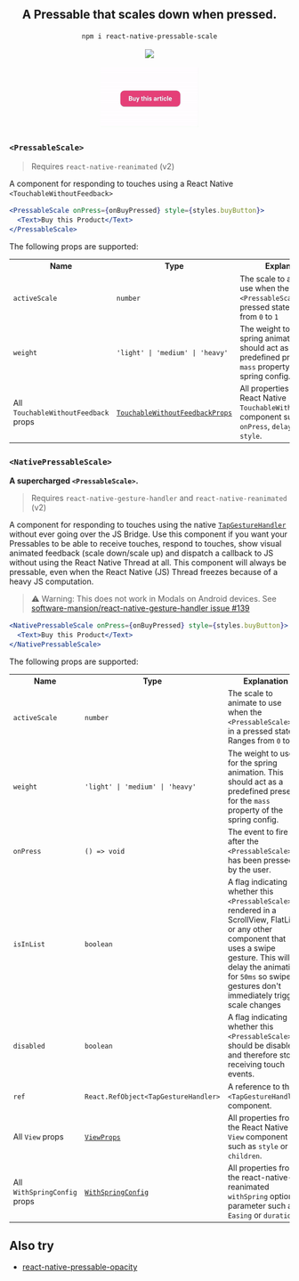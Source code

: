 
<div align="center">
  <h2 align="center">A Pressable that scales down when pressed.</h2>
  <pre align="center"><code>npm i react-native-pressable-scale</code></pre>
  <a align="center" href="https://npmjs.org/react-native-pressable-scale"><img align="center" src="https://img.shields.io/npm/v/react-native-pressable-scale?color=%237f78d2"></a>
  <br />
  <br />

  <img src="img/scale.gif" width="35%">
  <br />
</div>


### `<PressableScale>`

> Requires `react-native-reanimated` (v2)

A component for responding to touches using a React Native `<TouchableWithoutFeedback>`

```jsx
<PressableScale onPress={onBuyPressed} style={styles.buyButton}>
  <Text>Buy this Product</Text>
</PressableScale>
```

The following props are supported:

<table>
  <tr>
    <th>Name</th>
    <th>Type</th>
    <th>Explanation</th>
    <th>Required</th>
    <th>Default Value</th>
  </td>
  <tr>
    <td><code>activeScale</code></td>
    <td><code>number</code></td>
    <td>The scale to animate to use when the <code>&lt;PressableScale&gt;</code> is in a pressed state. Ranges from <code>0</code> to <code>1</code></td>
    <td>❌</td>
    <td><code>0.95</code></td>
  </tr>
  <tr>
    <td><code>weight</code></td>
    <td><code>'light' | 'medium' | 'heavy'</code></td>
    <td>The weight to use for the spring animation. This should act as a predefined preset for the <code>mass</code> property of the spring config.</td>
    <td>❌</td>
    <td><code>'heavy'</code></td>
  </tr>
  <tr>
    <td>All <code>TouchableWithoutFeedback</code> props</td>
    <td><a href="https://reactnative.dev/docs/touchablewithoutfeedback"><code>TouchableWithoutFeedbackProps</code></a></td>
    <td>All properties from the React Native <code>TouchableWithoutFeedback</code> component such as <code>onPress</code>, <code>delayPressIn</code> or <code>style</code>.
    <td>❌</td>
    <td><code>{ delayPressIn: 0 }</code></td>
  </tr>
</table>


### `<NativePressableScale>`

**A supercharged `<PressableScale>`.**

> Requires `react-native-gesture-handler` and `react-native-reanimated` (v2)

A component for responding to touches using the native [`TapGestureHandler`](https://docs.swmansion.com/react-native-gesture-handler/docs/handler-tap/) without ever going over the JS Bridge. Use this component if you want your Pressables to be able to receive touches, respond to touches, show visual animated feedback (scale down/scale up) and dispatch a callback to JS without using the React Native Thread at all. This component will always be pressable, even when the React Native (JS) Thread freezes because of a heavy JS computation.

> ⚠️ Warning: This does not work in Modals on Android devices. See [software-mansion/react-native-gesture-handler issue #139](https://github.com/software-mansion/react-native-gesture-handler/issues/139)

```jsx
<NativePressableScale onPress={onBuyPressed} style={styles.buyButton}>
  <Text>Buy this Product</Text>
</NativePressableScale>
```

The following props are supported:

<table>
  <tr>
    <th>Name</th>
    <th>Type</th>
    <th>Explanation</th>
    <th>Required</th>
    <th>Default Value</th>
  </td>
  <tr>
    <td><code>activeScale</code></td>
    <td><code>number</code></td>
    <td>The scale to animate to use when the <code>&lt;PressableScale&gt;</code> is in a pressed state. Ranges from <code>0</code> to <code>1</code></td>
    <td>❌</td>
    <td><code>0.95</code></td>
  </tr>
  <tr>
    <td><code>weight</code></td>
    <td><code>'light' | 'medium' | 'heavy'</code></td>
    <td>The weight to use for the spring animation. This should act as a predefined preset for the <code>mass</code> property of the spring config.</td>
    <td>❌</td>
    <td><code>'heavy'</code></td>
  </tr>
  <tr>
    <td><code>onPress</code></td>
    <td><code>() => void</code></td>
    <td>The event to fire after the <code>&lt;PressableScale&gt;</code> has been pressed by the user.</td>
    <td>✅</td>
    <td><code>undefined</code></td>
  </tr>
  <tr>
    <td><code>isInList</code></td>
    <td><code>boolean</code></td>
    <td>A flag indicating whether this <code>&lt;PressableScale&gt;</code> is rendered in a ScrollView, FlatList or any other component that uses a swipe gesture. This will delay the animation for <code>50ms</code> so swipe gestures don't immediately trigger scale changes</td>
    <td>❌</td>
    <td><code>false</code></td>
  </tr>
  <tr>
    <td><code>disabled</code></td>
    <td><code>boolean</code></td>
    <td>A flag indicating whether this <code>&lt;PressableScale&gt;</code> should be disabled and therefore stop receiving touch events.</td>
    <td>❌</td>
    <td><code>false</code></td>
  </tr>
  <tr>
    <td><code>ref</code></td>
    <td><code>React.RefObject&lt;TapGestureHandler&gt;</code></td>
    <td>A reference to the <code>&lt;TapGestureHandler&gt;</code> component.</td>
    <td>❌</td>
    <td><code>false</code></td>
  </tr>
  <tr>
    <td>All <code>View</code> props</td>
    <td><a href="https://reactnative.dev/docs/view"><code>ViewProps</code></a></td>
    <td>All properties from the React Native <code>View</code> component such as <code>style</code> or <code>children</code>.
    <td>❌</td>
    <td><code>{}</code></td>
  </tr>
  <tr>
    <td>All <code>WithSpringConfig</code> props</td>
    <td><a href="https://docs.swmansion.com/react-native-reanimated/docs/next/api/withSpring#options-object"><code>WithSpringConfig</code></a></td>
    <td>All properties from the react-native-reanimated <code>withSpring</code> options parameter such as <code>Easing</code> or <code>duration</code>.
    <td>❌</td>
    <td><code>{ duration: 50, easing: Easing.linear }</code></td>
  </tr>
</table>

## Also try

* [react-native-pressable-opacity](https://github.com/mrousavy/react-native-pressable-opacity)
